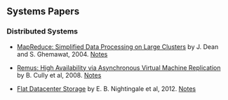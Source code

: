 ## Systems Papers

### Distributed Systems

- [MapReduce: Simplified Data Processing on Large Clusters](./Papers/MapReduce_Simplified_Data_Processing_on_Large_Clusters.pdf) by J. Dean and S. Ghemawat, 2004. [Notes](./Notes/MapReduce_Simplified_Data_Processing_on_Large_Clusters.pdf)

- [Remus: High Availability via Asynchronous Virtual Machine Replication](Papers/Remus_High_Availability_via_Asynchronous_Virtual_Machine_Replication.pdf) by B. Cully et al, 2008. [Notes](Notes/Remus_High_Availability_via_Asynchronous_Virtual_Machine_Replication.pdf)

- [Flat Datacenter Storage](Papers/Flat_Datacenter_Storage.pdf) by E. B. Nightingale et al, 2012. [Notes](Notes/Flat_Datacenter_Storage.pdf)
